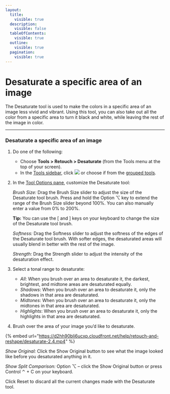 ```yaml
---
layout:
  title:
    visible: true
  description:
    visible: false
  tableOfContents:
    visible: true
  outline:
    visible: true
  pagination:
    visible: true
---
```


# Desaturate a specific area of an image

The Desaturate tool is used to make the colors in a specific area of an image less vivid and vibrant. Using this tool, you can also take out all the color from a specific area to turn it black and white, while leaving the rest of the image in color.

***

### Desaturate a specific area of an image

1. Do one of the following:
   * Choose **Tools > Retouch > Desaturate** (from the Tools menu at the top of your screen).
   * In the [Tools sidebar](https://www.pixelmator.com/support/guide/pixelmator-pro/#glossary), click ![](https://help.pixelmator.com/pixelmator-pro/3.5/assets/English/1580999627000.png) or choose if from the [grouped tools](https://www.pixelmator.com/support/guide/pixelmator-pro/#glossary).
2.  In the [Tool Options pane](https://www.pixelmator.com/support/guide/pixelmator-pro/#glossary), customize the Desaturate tool:

    _Brush Size:_ Drag the Brush Size slider to adjust the size of the Desaturate tool brush. Press and hold the Option ⌥ key to extend the range of the Brush Size slider beyond 100%. You can also manually enter a value from 0% to 200%. 

    &#x20;**Tip:** You can use the \[ and ] keys on your keyboard to change the size of the Desaturate tool brush.

    _Softness:_ Drag the Softness slider to adjust the softness of the edges of the Desaturate tool brush. With softer edges, the desaturated areas will usually blend in better with the rest of the image.

    _Strength:_ Drag the Strength slider to adjust the intensity of the desaturation effect.
3. Select a tonal range to desaturate: 
   * _All_: When you brush over an area to desaturate it, the darkest, brightest, and midtone areas are desaturated equally. 
   * _Shadows_: When you brush over an area to desaturate it, only the shadows in that area are desaturated. 
   * _Midtones_: When you brush over an area to desaturate it, only the midtones in that area are desaturated.
   * _Highlights_: When you brush over an area to desaturate it, only the highlights in that area are desaturated.
4. Brush over the area of your image you’d like to desaturate.

{% embed url="https://d2hh90bli6ucxp.cloudfront.net/help/retouch-and-reshape/desaturate-2.4.mp4" %}

_Show Original:_ Click the Show Original button to see what the image looked like before you desaturated anything in it.

_Show Split Comparison:_ Option ⌥ – click the Show Original button or press Control ⌃ + C on your keyboard.

Click Reset to discard all the current changes made with the Desaturate tool.
